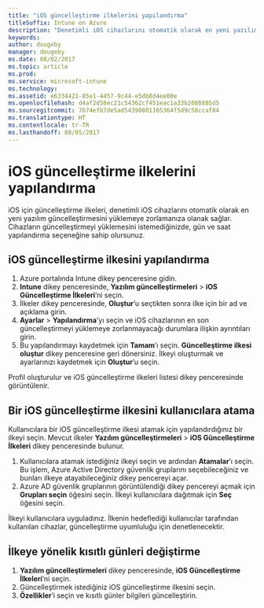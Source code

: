 ```yaml
---
title: "iOS güncelleştirme ilkelerini yapılandırma"
titleSuffix: Intune on Azure
description: "Denetimli iOS cihazlarını otomatik olarak en yeni yazılım güncelleştirmesini yüklemeye zorlamak üzere iOS için güncelleştirme ilkelerini yapılandırın."
keywords: 
author: dougeby
manager: dougeby
ms.date: 08/02/2017
ms.topic: article
ms.prod: 
ms.service: microsoft-intune
ms.technology: 
ms.assetid: e6334421-85e1-4457-9c44-e5db8d4ee00e
ms.openlocfilehash: d4af2d58ec21c54362cf451eac1a33b2088885d5
ms.sourcegitcommit: 7674efb7de5ad54390801165364f5d9c58ccaf84
ms.translationtype: HT
ms.contentlocale: tr-TR
ms.lasthandoff: 08/05/2017
---
```

# <a name="configure-ios-update-policies"></a>iOS güncelleştirme ilkelerini yapılandırma
iOS için güncelleştirme ilkeleri, denetimli iOS cihazlarını otomatik olarak en yeni yazılım güncelleştirmesini yüklemeye zorlamanıza olanak sağlar. Cihazların güncelleştirmeyi yüklemesini istemediğinizde, gün ve saat yapılandırma seçeneğine sahip olursunuz.

## <a name="configure-the-ios-update-policy"></a>iOS güncelleştirme ilkesini yapılandırma
1. Azure portalında Intune dikey penceresine gidin.
2. **Intune** dikey penceresinde, **Yazılım güncelleştirmeleri** > **iOS Güncelleştirme İlkeleri**’ni seçin.
4. İlkeler dikey penceresinde, **Oluştur**’u seçtikten sonra ilke için bir ad ve açıklama girin.
5. **Ayarlar** > **Yapılandırma**’yı seçin ve iOS cihazlarının en son güncelleştirmeyi yüklemeye zorlanmayacağı durumlara ilişkin ayrıntıları girin.
6. Bu yapılandırmayı kaydetmek için **Tamam**’ı seçin. **Güncelleştirme ilkesi oluştur** dikey penceresine geri dönersiniz. İlkeyi oluşturmak ve ayarlarınızı kaydetmek için **Oluştur**’u seçin.

Profil oluşturulur ve iOS güncelleştirme ilkeleri listesi dikey penceresinde görüntülenir.

## <a name="assign-an-ios-update-policy-to-users"></a>Bir iOS güncelleştirme ilkesini kullanıcılara atama
Kullanıcılara bir iOS güncelleştirme ilkesi atamak için yapılandırdığınız bir ilkeyi seçin. Mevcut ilkeler **Yazılım güncelleştirmeleri** > **iOS Güncelleştirme İlkeleri** dikey penceresinde bulunur.
1. Kullanıcılara atamak istediğiniz ilkeyi seçin ve ardından **Atamalar**’ı seçin. Bu işlem, Azure Active Directory güvenlik gruplarını seçebileceğiniz ve bunları ilkeye atayabileceğiniz dikey pencereyi açar.
2. Azure AD güvenlik gruplarının görüntülendiği dikey pencereyi açmak için **Grupları seçin** öğesini seçin. İlkeyi kullanıcılara dağıtmak için **Seç** öğesini seçin.

İlkeyi kullanıcılara uyguladınız. İlkenin hedeflediği kullanıcılar tarafından kullanılan cihazlar, güncelleştirme uyumluluğu için denetlenecektir.

## <a name="change-the-restricted-days-for-the-policy"></a>İlkeye yönelik kısıtlı günleri değiştirme
1. **Yazılım güncelleştirmeleri** dikey penceresinde, **iOS Güncelleştirme İlkeleri**’ni seçin.
2. Güncelleştirmek istediğiniz iOS güncelleştirme ilkesini seçin.
3. **Özellikler**’i seçin ve kısıtlı günler bilgileri güncelleştirin.
